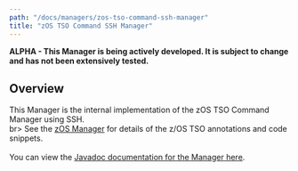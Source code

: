 ```yaml
---
path: "/docs/managers/zos-tso-command-ssh-manager"
title: "zOS TSO Command SSH Manager"
---
```


**ALPHA - This Manager is being actively developed. It is subject to change and has not been extensively tested.**

## Overview
This Manager is the internal implementation of the zOS TSO Command Manager using SSH. <br>br> See the <a href="../zos-manager">zOS Manager</a> for details of the z/OS TSO annotations and  code snippets.<br><br> You can view the <a href="https://javadoc.galasa.dev/dev/galasa/zostso/package-summary.html">Javadoc  documentation for the Manager here</a>. <br><br>





